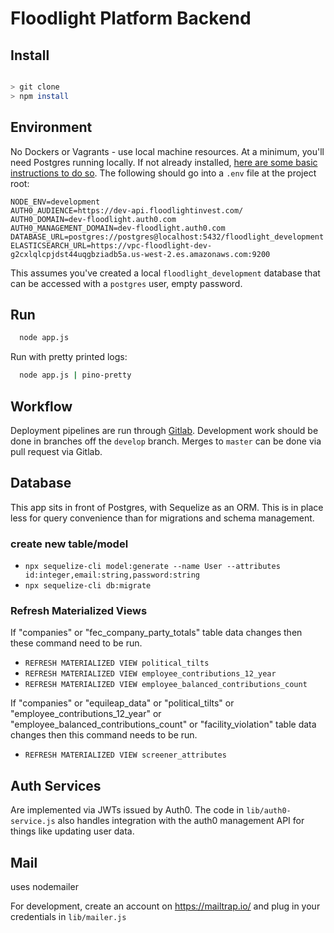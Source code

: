 # Floodlight Platform Backend

## Install

```bash

> git clone
> npm install

```

## Environment
No Dockers or Vagrants - use local machine resources. 
At a minimum, you'll need Postgres running locally. If not already installed, 
[here are some basic instructions to do so](https://gist.github.com/ibraheem4/ce5ccd3e4d7a65589ce84f2a3b7c23a3).
The following should go into a `.env` file at the project root:
```
NODE_ENV=development
AUTH0_AUDIENCE=https://dev-api.floodlightinvest.com/
AUTH0_DOMAIN=dev-floodlight.auth0.com
AUTH0_MANAGEMENT_DOMAIN=dev-floodlight.auth0.com
DATABASE_URL=postgres://postgres@localhost:5432/floodlight_development
ELASTICSEARCH_URL=https://vpc-floodlight-dev-g2cxlqlcpjdst44uqgbziadb5a.us-west-2.es.amazonaws.com:9200
```

This assumes you've created a local `floodlight_development` database that can be accessed with a `postgres` user, empty password. 

## Run

```bash
  node app.js
```

Run with pretty printed logs:

```bash
  node app.js | pino-pretty
```

## Workflow
Deployment pipelines are run through [Gitlab](https://gitlab.com/floodlight-invest/api). Development work should be done in branches off the `develop` branch. Merges to `master` can be done via pull request via Gitlab.

## Database
This app sits in front of Postgres, with Sequelize as an ORM. This is in place less for query convenience 
than for migrations and schema management.

### create new table/model
- `npx sequelize-cli model:generate --name User --attributes id:integer,email:string,password:string`
- `npx sequelize-cli db:migrate`

### Refresh Materialized Views
If 
"companies" or 
"fec_company_party_totals" table data changes then these command need to be run.

- `REFRESH MATERIALIZED VIEW political_tilts`
- `REFRESH MATERIALIZED VIEW employee_contributions_12_year`
- `REFRESH MATERIALIZED VIEW employee_balanced_contributions_count`

If 
"companies" or 
"equileap_data" or 
"political_tilts" or 
"employee_contributions_12_year" or 
"employee_balanced_contributions_count" or
"facility_violation" table data changes then this command needs to be run.

- `REFRESH MATERIALIZED VIEW screener_attributes`

## Auth Services
Are implemented via JWTs issued by Auth0. The code in `lib/auth0-service.js` also handles integration 
with the auth0 management API for things like updating user data. 


## Mail
uses nodemailer

For development, create an account on https://mailtrap.io/ and plug in your credentials in `lib/mailer.js` 
